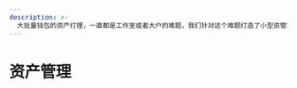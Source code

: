 ```yaml
---
description: >-
  大批量钱包的资产打理，一直都是工作室或者大户的难题，我们针对这个难题打造了小型资管功能，让纳入管理的每个钱包资产清晰透明，流转方便快捷，且无任何分发和归集关联性，同时我们并不触碰私钥和助记词，只通过地址来关联所有的资产。
---
```


# 资产管理

